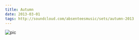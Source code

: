 ```yaml
---
title: Autumn
date: 2013-03-01
tags: http://soundcloud.com/absenteesmusic/sets/autumn-2013
---
```


![pic](https://i1.sndcdn.com/artworks-000127207092-zzpmqn-t500x500.jpg)
